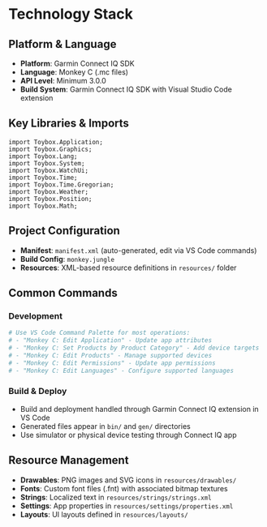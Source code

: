 # Technology Stack

## Platform & Language
- **Platform**: Garmin Connect IQ SDK
- **Language**: Monkey C (.mc files)
- **API Level**: Minimum 3.0.0
- **Build System**: Garmin Connect IQ SDK with Visual Studio Code extension

## Key Libraries & Imports
```monkeyc
import Toybox.Application;
import Toybox.Graphics;
import Toybox.Lang;
import Toybox.System;
import Toybox.WatchUi;
import Toybox.Time;
import Toybox.Time.Gregorian;
import Toybox.Weather;
import Toybox.Position;
import Toybox.Math;
```

## Project Configuration
- **Manifest**: `manifest.xml` (auto-generated, edit via VS Code commands)
- **Build Config**: `monkey.jungle`
- **Resources**: XML-based resource definitions in `resources/` folder

## Common Commands

### Development
```bash
# Use VS Code Command Palette for most operations:
# - "Monkey C: Edit Application" - Update app attributes
# - "Monkey C: Set Products by Product Category" - Add device targets
# - "Monkey C: Edit Products" - Manage supported devices
# - "Monkey C: Edit Permissions" - Update app permissions
# - "Monkey C: Edit Languages" - Configure supported languages
```

### Build & Deploy
- Build and deployment handled through Garmin Connect IQ extension in VS Code
- Generated files appear in `bin/` and `gen/` directories
- Use simulator or physical device testing through Connect IQ app

## Resource Management
- **Drawables**: PNG images and SVG icons in `resources/drawables/`
- **Fonts**: Custom font files (.fnt) with associated bitmap textures
- **Strings**: Localized text in `resources/strings/strings.xml`
- **Settings**: App properties in `resources/settings/properties.xml`
- **Layouts**: UI layouts defined in `resources/layouts/`